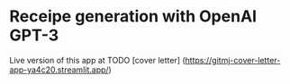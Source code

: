 # Receipe generation with OpenAI GPT-3

Live version of this app at TODO [cover letter] (https://gitmj-cover-letter-app-ya4c20.streamlit.app/)
